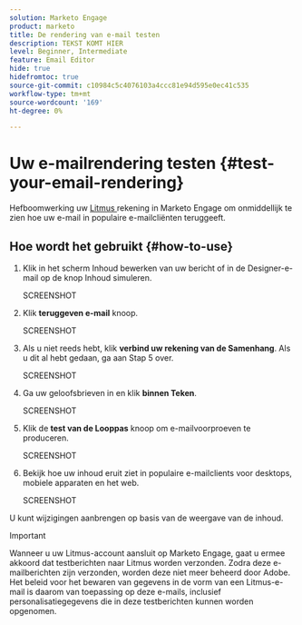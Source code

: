 ```yaml
---
solution: Marketo Engage
product: marketo
title: De rendering van e-mail testen
description: TEKST KOMT HIER
level: Beginner, Intermediate
feature: Email Editor
hide: true
hidefromtoc: true
source-git-commit: c10984c5c4076103a4ccc81e94d595e0ec41c535
workflow-type: tm+mt
source-wordcount: '169'
ht-degree: 0%

---
```


# Uw e-mailrendering testen {#test-your-email-rendering}

Hefboomwerking uw [ Litmus ](https://www.litmus.com/email-testing) rekening in Marketo Engage om onmiddellijk te zien hoe uw e-mail in populaire e-mailcliënten teruggeeft.

## Hoe wordt het gebruikt {#how-to-use}

1. Klik in het scherm Inhoud bewerken van uw bericht of in de Designer-e-mail op de knop Inhoud simuleren.

   SCREENSHOT

1. Klik **teruggeven e-mail** knoop.

   SCREENSHOT

1. Als u niet reeds hebt, klik **verbind uw rekening van de Samenhang**. Als u dit al hebt gedaan, ga aan Stap 5 over.

   SCREENSHOT

1. Ga uw geloofsbrieven in en klik **binnen Teken**.

   SCREENSHOT

1. Klik de **test van de Looppas** knoop om e-mailvoorproeven te produceren.

   SCREENSHOT

1. Bekijk hoe uw inhoud eruit ziet in populaire e-mailclients voor desktops, mobiele apparaten en het web.

   SCREENSHOT

U kunt wijzigingen aanbrengen op basis van de weergave van de inhoud.

>[!IMPORTANT]
>
>Wanneer u uw Litmus-account aansluit op Marketo Engage, gaat u ermee akkoord dat testberichten naar Litmus worden verzonden. Zodra deze e-mailberichten zijn verzonden, worden deze niet meer beheerd door Adobe. Het beleid voor het bewaren van gegevens in de vorm van een Litmus-e-mail is daarom van toepassing op deze e-mails, inclusief personalisatiegegevens die in deze testberichten kunnen worden opgenomen.
